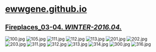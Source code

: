 
# [ewwgene.github.io](https://ewwgene.github.io/)
## [Fireplaces_03-04. _WINTER-2016.04._](https://ewwgene.github.io/Fireplaces_03-04)
<a id="100"></a> ![100.jpg](https://ewwgene.github.io/Fireplaces_03-04/100.jpg)
<a id="105"></a> ![105.jpg](https://ewwgene.github.io/Fireplaces_03-04/105.jpg)
<a id="111"></a> ![111.jpg](https://ewwgene.github.io/Fireplaces_03-04/111.jpg)
<a id="112"></a> ![112.jpg](https://ewwgene.github.io/Fireplaces_03-04/112.jpg)
<a id="113"></a> ![113.jpg](https://ewwgene.github.io/Fireplaces_03-04/113.jpg)
<a id="201m"></a> ![201.jpg](https://ewwgene.github.io/Fireplaces_03-04/Making/201.jpg)
<a id="202m"></a> ![202.jpg](https://ewwgene.github.io/Fireplaces_03-04/Making/202.jpg)
<a id="203m"></a> ![203.jpg](https://ewwgene.github.io/Fireplaces_03-04/Making/203.jpg)
<a id="311m"></a> ![311.jpg](https://ewwgene.github.io/Fireplaces_03-04/Making/311.jpg)
<a id="312m"></a> ![312.jpg](https://ewwgene.github.io/Fireplaces_03-04/Making/312.jpg)
<a id="313m"></a> ![313.jpg](https://ewwgene.github.io/Fireplaces_03-04/Making/313.jpg)
<a id="314m"></a> ![314.jpg](https://ewwgene.github.io/Fireplaces_03-04/Making/314.jpg)
<a id="300"></a> ![300.jpg](https://ewwgene.github.io/Fireplaces_03-04/300.jpg)
<a id="316"></a> ![316.jpg](https://ewwgene.github.io/Fireplaces_03-04/316.jpg)

